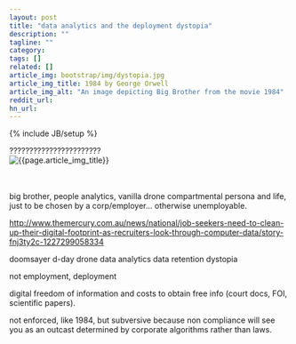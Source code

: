 ```yaml
---
layout: post
title: "data analytics and the deployment dystopia"
description: ""
tagline: ""
category: 
tags: []
related: []
article_img: bootstrap/img/dystopia.jpg
article_img_title: 1984 by George Orwell
article_img_alt: "An image depicting Big Brother from the movie 1984"
reddit_url:
hn_url:
---
```

{% include JB/setup %}
<div class="intro">
  <div class="intro-txt">
    ???????????????????????
  </div>
<div class="intro-img-border">
<div class="intro-img-bevel">
<div class="intro-img">
<img class="article-image" alt="{{page.article_img_title}}" title="{{page.article_img_title}}" src="{{ASSET_PATH}}/{{page.article_img}}"/>
</div>
</div>
</div>
</div>
<br/>
<br/>

big brother, people analytics, vanilla drone compartmental persona and life, just to be chosen by a corp/employer... otherwise unemployable.

http://www.themercury.com.au/news/national/job-seekers-need-to-clean-up-their-digital-footprint-as-recruiters-look-through-computer-data/story-fnj3ty2c-1227299058334

doomsayer
d-day
drone
data analytics
data retention
dystopia

not employment, deployment

digital
freedom of information and costs to obtain free info (court docs, FOI, scientific papers).

not enforced, like 1984, but subversive because non compliance will see you as an outcast determined by corporate algorithms rather than laws. 